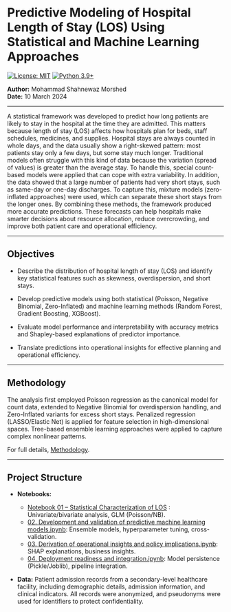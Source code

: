 # Predictive Modeling of Hospital Length of Stay (LOS) Using Statistical and Machine Learning Approaches

[![License: MIT](https://img.shields.io/badge/License-MIT-yellow.svg)](https://opensource.org/licenses/MIT)
[![Python 3.9+](https://img.shields.io/badge/python-3.9+-blue.svg)](https://www.python.org/downloads/release/python-390/)

**Author:** Mohammad Shahnewaz Morshed  
**Date:** 10 March 2024  

---

A statistical framework was developed to predict how long patients are likely to stay in the hospital at the time they are admitted. This matters because length of stay (LOS) affects how hospitals plan for beds, staff schedules, medicines, and supplies. Hospital stays are always counted in whole days, and the data usually show a right-skewed pattern: most patients stay only a few days, but some stay much longer. Traditional models often struggle with this kind of data because the variation (spread of values) is greater than the average stay. To handle this, special count-based models were applied that can cope with extra variability. In addition, the data showed that a large number of patients had very short stays, such as same-day or one-day discharges. To capture this, mixture models (zero-inflated approaches) were used, which can separate these short stays from the longer ones. By combining these methods, the framework produced more accurate predictions. These forecasts can help hospitals make smarter decisions about resource allocation, reduce overcrowding, and improve both patient care and operational efficiency.

---

## Objectives

- Describe the distribution of hospital length of stay (LOS) and identify key statistical features such as skewness, overdispersion, and short stays.

- Develop predictive models using both statistical (Poisson, Negative Binomial, Zero-Inflated) and machine learning methods (Random Forest, Gradient Boosting, XGBoost).

- Evaluate model performance and interpretability with accuracy metrics and Shapley-based explanations of predictor importance.

- Translate predictions into operational insights for effective planning and operational efficiency.

---

## Methodology

The analysis first employed Poisson regression as the canonical model for count data, extended to Negative Binomial for overdispersion handling, and Zero-Inflated variants for excess short stays. Penalized regression (LASSO/Elastic Net) is applied for feature selection in high-dimensional spaces. Tree-based ensemble learning approaches were applied to capture complex nonlinear patterns.

For full details, [Methodology](Methodology.pdf).

---

## Project Structure

- **Notebooks:**
  - [Notebook 01 – Statistical Characterization of LOS](https://github.com/ShahnewazMorshed/Predictive-Modeling-for-Health-Care-Data/blob/main/Notebook%2001%20-%20Statistical%20characterization%20of%20LOS.ipynb)
: Univariate/bivariate analysis, GLM (Poisson/NB).
  - [02. Development and validation of predictive machine learning models.ipynb](02.%20Development%20and%20validation%20of%20predictive%20machine%20learning%20models.ipynb): Ensemble models, hyperparameter tuning, cross-validation.
  - [03. Derivation of operational insights and policy implications.ipynb](03.%20Derivation%20of%20operational%20insights%20and%20policy%20implications.ipynb): SHAP explanations, business insights.
  - [04. Deployment readiness and integration.ipynb](04.%20Deployment%20readiness%20and%20integration.ipynb): Model persistence (Pickle/Joblib), pipeline integration.

- **Data:** Patient admission records from a secondary-level healthcare facility, including demographic details, admission information, and clinical indicators. All records were anonymized, and pseudonyms were used for identifiers to protect confidentiality.

